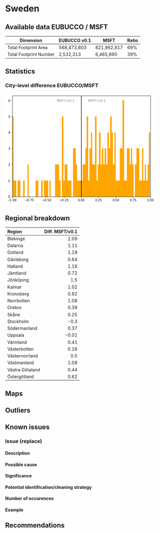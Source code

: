 
# Sweden
## Available data EUBUCCO / MSFT

| Dimension    | EUBUCCO v0.1 | MSFT | Ratio |
| -------- | ------- | ------- | ------- |
|Total Footprint Area|568,473,803|821,962,817|69%|
|Total Footprint Number|2,532,313|6,465,890|39%|


## Statistics

### City-level difference EUBUCCO/MSFT 
 ![City-level difference EUBUCCO/MSFT](../imgs/city_diff/sweden_city_diff.png)

## Regional breakdown

| Region          |   Diff. MSFT/v0.1 |
|:----------------|------------------:|
| Blekinge        |              2.09 |
| Dalarna         |              1.11 |
| Gotland         |              1.19 |
| Gävleborg       |              0.64 |
| Halland         |              1.16 |
| Jämtland        |              0.72 |
| Jönköping       |              1.5  |
| Kalmar          |              1.02 |
| Kronoberg       |              0.92 |
| Norrbotten      |              1.08 |
| Orebro          |              0.39 |
| Skåne           |              0.25 |
| Stockholm       |             -0.3  |
| Södermanland    |              0.37 |
| Uppsala         |             -0.01 |
| Värmland        |              0.41 |
| Västerbotten    |              0.16 |
| Västernorrland  |              0.5  |
| Västmanland     |              1.09 |
| Västra Götaland |              0.44 |
| Östergötland    |              0.62 |

## Maps
## Outliers
## Known issues

### Issue (replace) 

#### Description

#### Possible cause

#### Significance 

#### Potential identification/cleaning strategy

#### Number of occurences

#### Example
## Recommendations
